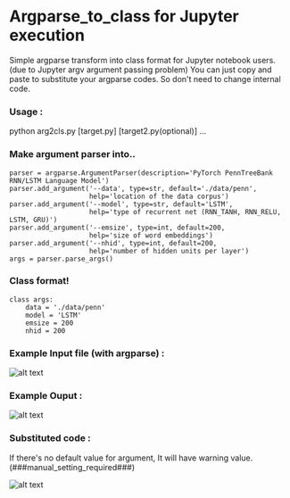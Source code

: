 # Argparse_to_class for Jupyter execution

Simple argparse transform into class format for Jupyter notebook users. (due to Jupyter argv argument passing problem)
You can just copy and paste to substitute your argparse codes. So don't need to change internal code.

### Usage : 
python arg2cls.py [target.py] [target2.py(optional)] ...

### Make argument parser into..
```
parser = argparse.ArgumentParser(description='PyTorch PennTreeBank RNN/LSTM Language Model')
parser.add_argument('--data', type=str, default='./data/penn',
                    help='location of the data corpus')
parser.add_argument('--model', type=str, default='LSTM',
                    help='type of recurrent net (RNN_TANH, RNN_RELU, LSTM, GRU)')
parser.add_argument('--emsize', type=int, default=200,
                    help='size of word embeddings')
parser.add_argument('--nhid', type=int, default=200,
                    help='number of hidden units per layer')
args = parser.parse_args()
```
### Class format!
```
class args:
    data = './data/penn'
    model = 'LSTM'
    emsize = 200
    nhid = 200
```

### Example Input file (with argparse) :

![alt text](http://thumbnail.egloos.net/600x0/http://pds21.egloos.com/pds/201709/01/00/c0134200_59a9363cd1dfc.png)


### Example Ouput :

![alt text](http://thumbnail.egloos.net/600x0/http://pds25.egloos.com/pds/201709/01/00/c0134200_59a936974c78f.png)


### Substituted code : 
If there's no default value for argument, It will have warning value. (###manual_setting_required###)

![alt text](http://pds21.egloos.com/pds/201709/01/00/c0134200_59a937f65f737.png)
